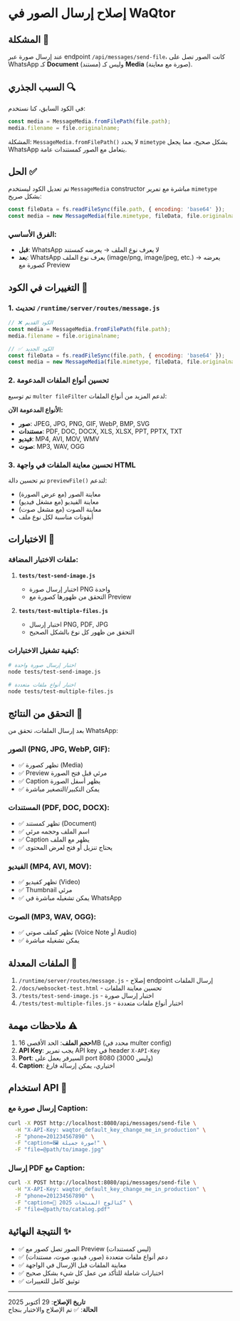 # إصلاح إرسال الصور في WaQtor

## المشكلة 🔴
عند إرسال صورة عبر endpoint `/api/messages/send-file`، كانت الصور تصل على WhatsApp كـ **Document** (مستند) وليس كـ **Media** (صورة مع معاينة).

## السبب الجذري 🔍
في الكود السابق، كنا نستخدم:
```javascript
const media = MessageMedia.fromFilePath(file.path);
media.filename = file.originalname;
```

المشكلة: `MessageMedia.fromFilePath()` لا يحدد `mimetype` بشكل صحيح، مما يجعل WhatsApp يتعامل مع الصور كمستندات عامة.

## الحل ✅
تم تعديل الكود ليستخدم `MessageMedia` constructor مباشرة مع تمرير `mimetype` بشكل صريح:

```javascript
const fileData = fs.readFileSync(file.path, { encoding: 'base64' });
const media = new MessageMedia(file.mimetype, fileData, file.originalname);
```

### الفرق الأساسي:
- **قبل**: WhatsApp لا يعرف نوع الملف → يعرضه كمستند
- **بعد**: WhatsApp يعرف نوع الملف (image/png, image/jpeg, etc.) → يعرضه كصورة مع Preview

## التغييرات في الكود 📝

### 1. تحديث `/runtime/server/routes/message.js`

```javascript
// ❌ الكود القديم
const media = MessageMedia.fromFilePath(file.path);
media.filename = file.originalname;

// ✅ الكود الجديد
const fileData = fs.readFileSync(file.path, { encoding: 'base64' });
const media = new MessageMedia(file.mimetype, fileData, file.originalname);
```

### 2. تحسين أنواع الملفات المدعومة

تم توسيع `multer fileFilter` لدعم المزيد من أنواع الملفات:

**الأنواع المدعومة الآن:**
- **صور**: JPEG, JPG, PNG, GIF, WebP, BMP, SVG
- **مستندات**: PDF, DOC, DOCX, XLS, XLSX, PPT, PPTX, TXT
- **فيديو**: MP4, AVI, MOV, WMV
- **صوت**: MP3, WAV, OGG

### 3. تحسين معاينة الملفات في واجهة HTML

تم تحسين دالة `previewFile()` لتدعم:
- معاينة الصور (مع عرض الصورة)
- معاينة الفيديو (مع مشغل فيديو)
- معاينة الصوت (مع مشغل صوت)
- أيقونات مناسبة لكل نوع ملف

## الاختبارات 🧪

### ملفات الاختبار المضافة:

1. **`tests/test-send-image.js`**
   - اختبار إرسال صورة PNG واحدة
   - التحقق من ظهورها كصورة مع Preview

2. **`tests/test-multiple-files.js`**
   - اختبار إرسال PNG, PDF, JPG
   - التحقق من ظهور كل نوع بالشكل الصحيح

### كيفية تشغيل الاختبارات:

```bash
# اختبار إرسال صورة واحدة
node tests/test-send-image.js

# اختبار أنواع ملفات متعددة
node tests/test-multiple-files.js
```

## التحقق من النتائج 📱

بعد إرسال الملفات، تحقق من WhatsApp:

### الصور (PNG, JPG, WebP, GIF):
- ✅ تظهر كصورة (Media)
- ✅ Preview مرئي قبل فتح الصورة
- ✅ Caption يظهر أسفل الصورة
- ✅ يمكن التكبير/التصغير مباشرة

### المستندات (PDF, DOC, DOCX):
- ✅ تظهر كمستند (Document)
- ✅ اسم الملف وحجمه مرئي
- ✅ Caption يظهر مع الملف
- ✅ يحتاج تنزيل أو فتح لعرض المحتوى

### الفيديو (MP4, AVI, MOV):
- ✅ تظهر كفيديو (Video)
- ✅ Thumbnail مرئي
- ✅ يمكن تشغيله مباشرة في WhatsApp

### الصوت (MP3, WAV, OGG):
- ✅ تظهر كملف صوتي (Voice Note أو Audio)
- ✅ يمكن تشغيله مباشرة

## الملفات المعدلة 📁

1. `/runtime/server/routes/message.js` - إصلاح endpoint إرسال الملفات
2. `/docs/websocket-test.html` - تحسين معاينة الملفات
3. `/tests/test-send-image.js` - اختبار إرسال صورة
4. `/tests/test-multiple-files.js` - اختبار أنواع ملفات متعددة

## ملاحظات مهمة ⚠️

1. **حجم الملف**: الحد الأقصى 16MB (محدد في multer config)
2. **API Key**: يجب تمرير API key في header `X-API-Key`
3. **Port**: السيرفر يعمل على port 8080 (وليس 3000)
4. **Caption**: اختياري، يمكن إرساله فارغ

## استخدام API 🔌

### إرسال صورة مع Caption:

```bash
curl -X POST http://localhost:8080/api/messages/send-file \
  -H "X-API-Key: waqtor_default_key_change_me_in_production" \
  -F "phone=201234567890" \
  -F "caption=🖼️ صورة جميلة!" \
  -F "file=@path/to/image.jpg"
```

### إرسال PDF مع Caption:

```bash
curl -X POST http://localhost:8080/api/messages/send-file \
  -H "X-API-Key: waqtor_default_key_change_me_in_production" \
  -F "phone=201234567890" \
  -F "caption=📄 كتالوج المنتجات 2025" \
  -F "file=@path/to/catalog.pdf"
```

## النتيجة النهائية ✨

- ✅ الصور تصل كصور مع Preview (ليس كمستندات)
- ✅ دعم أنواع ملفات متعددة (صور، فيديو، صوت، مستندات)
- ✅ معاينة الملفات قبل الإرسال في الواجهة
- ✅ اختبارات شاملة للتأكد من عمل كل شيء بشكل صحيح
- ✅ توثيق كامل للتغييرات

---

**تاريخ الإصلاح**: 29 أكتوبر 2025  
**الحالة**: ✅ تم الإصلاح والاختبار بنجاح
